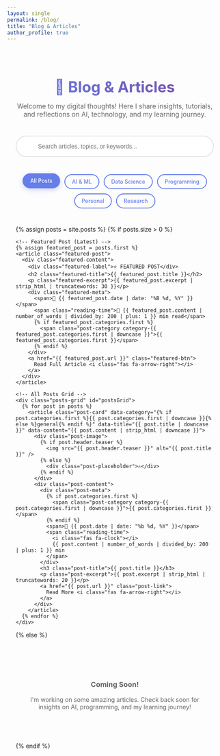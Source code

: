 ```yaml
---
layout: single
permalink: /blog/
title: "Blog & Articles"
author_profile: true
---
```


<style>
.blog-container {
  max-width: 1200px;
  margin: 0 auto;
  padding: 20px;
}

.blog-header {
  text-align: center;
  margin-bottom: 40px;
}

.blog-header h1 {
  background: linear-gradient(45deg, #667eea, #764ba2);
  -webkit-background-clip: text;
  -webkit-text-fill-color: transparent;
  background-clip: text;
  font-size: 2.5em;
  margin-bottom: 15px;
}

.blog-subtitle {
  color: #666;
  font-size: 1.1em;
  max-width: 600px;
  margin: 0 auto 30px;
}

.search-container {
  max-width: 500px;
  margin: 0 auto 40px;
  position: relative;
}

.search-box {
  width: 100%;
  padding: 15px 20px 15px 50px;
  border: 2px solid #e1e5e9;
  border-radius: 25px;
  font-size: 1em;
  transition: all 0.3s ease;
  outline: none;
}

.search-box:focus {
  border-color: #667eea;
  box-shadow: 0 0 0 3px rgba(102, 126, 234, 0.1);
}

.search-icon {
  position: absolute;
  left: 18px;
  top: 50%;
  transform: translateY(-50%);
  color: #999;
  font-size: 1.1em;
}

.category-filters {
  display: flex;
  justify-content: center;
  flex-wrap: wrap;
  gap: 10px;
  margin: 30px 0 40px;
}

.category-btn {
  padding: 8px 16px;
  border: 2px solid #667eea;
  background: transparent;
  color: #667eea;
  border-radius: 20px;
  cursor: pointer;
  transition: all 0.3s ease;
  font-weight: 500;
  text-decoration: none;
  font-size: 0.9em;
}

.category-btn:hover,
.category-btn.active {
  background: #667eea;
  color: white;
  text-decoration: none;
  transform: translateY(-2px);
  box-shadow: 0 4px 12px rgba(102, 126, 234, 0.3);
}

.featured-post {
  background: linear-gradient(135deg, #667eea 0%, #764ba2 100%);
  border-radius: 20px;
  padding: 40px;
  margin-bottom: 50px;
  color: white;
  position: relative;
  overflow: hidden;
}

.featured-post::before {
  content: '';
  position: absolute;
  top: -50%;
  right: -50%;
  width: 200%;
  height: 200%;
  background: rgba(255,255,255,0.05);
  transform: rotate(45deg);
}

.featured-label {
  font-size: 0.9em;
  font-weight: 600;
  letter-spacing: 1px;
  margin-bottom: 15px;
  opacity: 0.9;
}

.featured-content {
  position: relative;
  z-index: 2;
}

.featured-title {
  font-size: 2em;
  margin-bottom: 15px;
  color: white;
}

.featured-excerpt {
  font-size: 1.1em;
  line-height: 1.6;
  margin-bottom: 25px;
  opacity: 0.95;
}

.featured-meta {
  display: flex;
  align-items: center;
  gap: 20px;
  margin-bottom: 25px;
  font-size: 0.9em;
  opacity: 0.9;
}

.featured-btn {
  display: inline-block;
  padding: 12px 30px;
  background: rgba(255,255,255,0.2);
  border: 2px solid rgba(255,255,255,0.3);
  color: white;
  text-decoration: none;
  border-radius: 25px;
  font-weight: 600;
  transition: all 0.3s ease;
  backdrop-filter: blur(10px);
}

.featured-btn:hover {
  background: rgba(255,255,255,0.3);
  border-color: rgba(255,255,255,0.5);
  color: white;
  text-decoration: none;
  transform: translateY(-2px);
}

.posts-grid {
  display: grid;
  grid-template-columns: repeat(auto-fit, minmax(350px, 1fr));
  gap: 30px;
  margin: 40px 0;
}

.post-card {
  background: #fff;
  border-radius: 15px;
  overflow: hidden;
  box-shadow: 0 8px 25px rgba(0,0,0,0.08);
  transition: all 0.3s ease;
  border: 1px solid #f0f0f0;
  text-decoration: none;
  color: inherit;
  display: block;
}

.post-card:hover {
  transform: translateY(-8px);
  box-shadow: 0 15px 40px rgba(0,0,0,0.15);
  text-decoration: none;
  color: inherit;
}

.post-image {
  height: 200px;
  background: linear-gradient(135deg, #f093fb 0%, #f5576c 100%);
  display: flex;
  align-items: center;
  justify-content: center;
  position: relative;
  overflow: hidden;
}

.post-image img {
  width: 100%;
  height: 100%;
  object-fit: cover;
  transition: transform 0.3s ease;
}

.post-card:hover .post-image img {
  transform: scale(1.05);
}

.post-placeholder {
  font-size: 3em;
  color: white;
  opacity: 0.8;
}

.post-content {
  padding: 25px;
}

.post-meta {
  display: flex;
  align-items: center;
  gap: 15px;
  margin-bottom: 15px;
  font-size: 0.85em;
  background: linear-gradient(45deg, #4a5568, #667eea);
  -webkit-background-clip: text;
  -webkit-text-fill-color: transparent;
  background-clip: text;
}

.post-category {
  padding: 4px 12px;
  border-radius: 12px;
  font-size: 0.8em;
  font-weight: 600;
  text-transform: uppercase;
  letter-spacing: 0.5px;
}

.category-ai { background: #e3f2fd; color: #1976d2; }
.category-data { background: #f3e5f5; color: #7b1fa2; }
.category-code { background: #e8f5e8; color: #388e3c; }
.category-personal { background: #fff3e0; color: #f57c00; }
.category-research { background: #fce4ec; color: #c2185b; }

/* Dark theme - Enhanced contrast */
[data-theme="dark"] .category-ai { background: #1d4ed8; color: #ffffff; font-weight: 600; }
[data-theme="dark"] .category-data { background: #7c3aed; color: #ffffff; font-weight: 600; }
[data-theme="dark"] .category-code { background: #16a34a; color: #ffffff; font-weight: 600; }
[data-theme="dark"] .category-personal { background: #ea580c; color: #ffffff; font-weight: 600; }
[data-theme="dark"] .category-research { background: #be185d; color: #ffffff; font-weight: 600; }

.reading-time {
  display: flex;
  align-items: center;
  gap: 5px;
}

.post-title {
  font-size: 1.3em;
  font-weight: 600;
  background: linear-gradient(45deg, #667eea, #764ba2);
  -webkit-background-clip: text;
  -webkit-text-fill-color: transparent;
  background-clip: text;
  margin-bottom: 10px;
  line-height: 1.4;
}

.post-excerpt {
  background: linear-gradient(45deg, #4a5568, #667eea);
  -webkit-background-clip: text;
  -webkit-text-fill-color: transparent;
  background-clip: text;
  line-height: 1.6;
  margin-bottom: 20px;
  display: -webkit-box;
  -webkit-line-clamp: 3;
  -webkit-box-orient: vertical;
  overflow: hidden;
}

.post-link {
  display: inline-flex;
  align-items: center;
  color: #667eea;
  font-weight: 500;
  text-decoration: none;
  transition: color 0.3s ease;
}

.post-link:hover {
  color: #764ba2;
  text-decoration: none;
}

.post-link i {
  margin-left: 8px;
  transition: transform 0.3s ease;
}

.post-link:hover i {
  transform: translateX(5px);
}

.no-posts {
  text-align: center;
  padding: 60px 20px;
  color: #666;
}

.no-posts i {
  font-size: 4em;
  margin-bottom: 20px;
  color: #ddd;
}

/* Dark theme support */
[data-theme="dark"] .post-card {
  background: #2d3748;
  border-color: #4a5568;
  color: #e2e8f0;
}

[data-theme="dark"] .post-title {
  background: linear-gradient(45deg, #90cdf4, #a78bfa);
  -webkit-background-clip: text;
  -webkit-text-fill-color: transparent;
  background-clip: text;
}

[data-theme="dark"] .post-excerpt {
  background: linear-gradient(45deg, #cbd5e0, #90cdf4);
  -webkit-background-clip: text;
  -webkit-text-fill-color: transparent;
  background-clip: text;
}

[data-theme="dark"] .post-meta {
  background: linear-gradient(45deg, #cbd5e0, #90cdf4);
  -webkit-background-clip: text;
  -webkit-text-fill-color: transparent;
  background-clip: text;
}

[data-theme="dark"] .blog-subtitle {
  background: linear-gradient(45deg, #cbd5e0, #90cdf4);
  -webkit-background-clip: text;
  -webkit-text-fill-color: transparent;
  background-clip: text;
}

[data-theme="dark"] .search-box {
  background: #2d3748;
  border-color: #4a5568;
  color: #e2e8f0;
}

/* Responsive */
@media (max-width: 768px) {
  .posts-grid {
    grid-template-columns: 1fr;
    gap: 20px;
  }
  
  .featured-post {
    padding: 30px 25px;
  }
  
  .featured-title {
    font-size: 1.6em;
  }
  
  .category-filters {
    gap: 8px;
  }
  
  .category-btn {
    padding: 6px 12px;
    font-size: 0.85em;
  }
}
</style>

<div class="blog-container">
  
  <div class="blog-header">
    <h1>📝 Blog & Articles</h1>
    <p class="blog-subtitle">
      Welcome to my digital thoughts! Here I share insights, tutorials, and reflections on AI, technology, and my learning journey.
    </p>
  </div>

  <div class="search-container">
    <i class="fas fa-search search-icon"></i>
    <input type="text" class="search-box" placeholder="Search articles, topics, or keywords..." id="searchInput">
  </div>

  <div class="category-filters">
    <span class="category-btn active" data-filter="all">All Posts</span>
    <span class="category-btn" data-filter="ai">AI & ML</span>
    <span class="category-btn" data-filter="data">Data Science</span>
    <span class="category-btn" data-filter="code">Programming</span>
    <span class="category-btn" data-filter="personal">Personal</span>
    <span class="category-btn" data-filter="research">Research</span>
  </div>

  {% assign posts = site.posts %}
  {% if posts.size > 0 %}
    
    <!-- Featured Post (Latest) -->
    {% assign featured_post = posts.first %}
    <article class="featured-post">
      <div class="featured-content">
        <div class="featured-label">⭐ FEATURED POST</div>
        <h2 class="featured-title">{{ featured_post.title }}</h2>
        <p class="featured-excerpt">{{ featured_post.excerpt | strip_html | truncatewords: 30 }}</p>
        <div class="featured-meta">
          <span>📅 {{ featured_post.date | date: "%B %d, %Y" }}</span>
          <span class="reading-time">📖 {{ featured_post.content | number_of_words | divided_by: 200 | plus: 1 }} min read</span>
          {% if featured_post.categories.first %}
            <span class="post-category category-{{ featured_post.categories.first | downcase }}">{{ featured_post.categories.first }}</span>
          {% endif %}
        </div>
        <a href="{{ featured_post.url }}" class="featured-btn">
          Read Full Article <i class="fas fa-arrow-right"></i>
        </a>
      </div>
    </article>

    <!-- All Posts Grid -->
    <div class="posts-grid" id="postsGrid">
      {% for post in posts %}
        <article class="post-card" data-category="{% if post.categories.first %}{{ post.categories.first | downcase }}{% else %}general{% endif %}" data-title="{{ post.title | downcase }}" data-content="{{ post.content | strip_html | downcase }}">
          <div class="post-image">
            {% if post.header.teaser %}
              <img src="{{ post.header.teaser }}" alt="{{ post.title }}" />
            {% else %}
              <div class="post-placeholder">✍️</div>
            {% endif %}
          </div>
          <div class="post-content">
            <div class="post-meta">
              {% if post.categories.first %}
                <span class="post-category category-{{ post.categories.first | downcase }}">{{ post.categories.first }}</span>
              {% endif %}
              <span>📅 {{ post.date | date: "%b %d, %Y" }}</span>
              <span class="reading-time">
                <i class="fas fa-clock"></i>
                {{ post.content | number_of_words | divided_by: 200 | plus: 1 }} min
              </span>
            </div>
            <h3 class="post-title">{{ post.title }}</h3>
            <p class="post-excerpt">{{ post.excerpt | strip_html | truncatewords: 20 }}</p>
            <a href="{{ post.url }}" class="post-link">
              Read More <i class="fas fa-arrow-right"></i>
            </a>
          </div>
        </article>
      {% endfor %}
    </div>

  {% else %}
    <div class="no-posts">
      <i class="fas fa-pen-alt"></i>
      <h3>Coming Soon!</h3>
      <p>I'm working on some amazing articles. Check back soon for insights on AI, programming, and my learning journey!</p>
    </div>
  {% endif %}

</div>

<script>
document.addEventListener('DOMContentLoaded', function() {
  const searchInput = document.getElementById('searchInput');
  const categoryButtons = document.querySelectorAll('.category-btn');
  const postCards = document.querySelectorAll('.post-card');
  const postsGrid = document.getElementById('postsGrid');
  
  let currentCategory = 'all';
  let currentSearch = '';

  // Category filtering
  categoryButtons.forEach(button => {
    button.addEventListener('click', function() {
      categoryButtons.forEach(btn => btn.classList.remove('active'));
      this.classList.add('active');
      currentCategory = this.getAttribute('data-filter');
      filterPosts();
    });
  });

  // Search functionality
  searchInput.addEventListener('input', function() {
    currentSearch = this.value.toLowerCase();
    filterPosts();
  });

  function filterPosts() {
    postCards.forEach(card => {
      const category = card.getAttribute('data-category');
      const title = card.getAttribute('data-title');
      const content = card.getAttribute('data-content');
      
      const matchesCategory = currentCategory === 'all' || category === currentCategory;
      const matchesSearch = currentSearch === '' || 
                          title.includes(currentSearch) || 
                          content.includes(currentSearch);
      
      if (matchesCategory && matchesSearch) {
        card.style.display = 'block';
      } else {
        card.style.display = 'none';
      }
    });
  }
});
</script>
